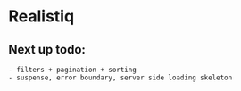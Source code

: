 # Realistiq

## Next up todo:
    - filters + pagination + sorting
    - suspense, error boundary, server side loading skeleton